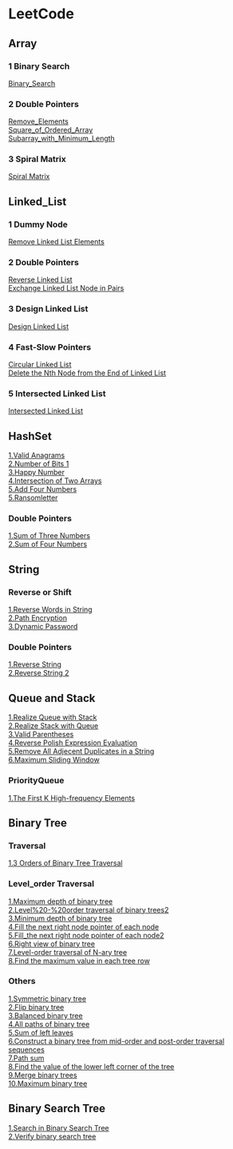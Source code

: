 # LeetCode
## Array
### 1 Binary Search
[Binary_Search](https://github.com/AlvisWhy/LeetCode/blob/main/src/704_Binary_Search.java)<br>
### 2 Double Pointers
[Remove_Elements](https://github.com/AlvisWhy/LeetCode/blob/main/src/27_Remove_Elements.java)<br>
[Square_of_Ordered_Array](https://github.com/AlvisWhy/LeetCode/blob/main/src/977_Square_of_Ordered_Array.java)<br>
[Subarray_with_Minimum_Length](https://github.com/AlvisWhy/LeetCode/blob/main/src/209_Subarray_with_Minimum_Length.java)<br>
### 3 Spiral Matrix
[Spiral Matrix](https://github.com/AlvisWhy/LeetCode/blob/main/src/59_Spiral_Matrix_II.java)<br>
## Linked_List
### 1 Dummy Node
[Remove Linked List Elements](https://github.com/AlvisWhy/LeetCode/blob/main/src/203_Remove_Linked_List_Elements.java)<br>
### 2 Double Pointers
[Reverse Linked List](https://github.com/AlvisWhy/LeetCode/blob/main/src/206_Reverse_LinkedList.java)<br>
[Exchange Linked List Node in Pairs](https://github.com/AlvisWhy/LeetCode/blob/main/src/24_Exchange_Linked_List_Node_in_Pairs.java)<br>
### 3 Design Linked List
[Design Linked List](https://github.com/AlvisWhy/LeetCode/blob/main/src/707_Design_Linked_List.java)<br>
### 4  Fast-Slow Pointers
[Circular Linked List](https://github.com/AlvisWhy/LeetCode/blob/main/src/142_Circular_Linked_List.java)<br>
[Delete the Nth Node from the End of Linked List](https://github.com/AlvisWhy/LeetCode/blob/main/src/19_Delete_the_Nth_Node_from_the_End_of_Linked%20_List.java)<br>
### 5  Intersected Linked List
[Intersected Linked List](https://github.com/AlvisWhy/LeetCode/blob/main/src/160_Intersected_Linked_List.java)<br>
## HashSet
[1.Valid Anagrams](https://github.com/AlvisWhy/LeetCode/blob/main/src/242_Valid_Anagrams.java)<br>
[2.Number of Bits 1](https://github.com/AlvisWhy/LeetCode/blob/main/src/191_Number_of_Bits_1.java)<br>
[3.Happy Number](https://github.com/AlvisWhy/LeetCode/blob/main/src/202_Happy_Number.java)<br>
[4.Intersection of Two Arrays](https://github.com/AlvisWhy/LeetCode/blob/main/src/349_Intersection_of_Two_Arrays.java)<br>
[5.Add Four Numbers](https://github.com/AlvisWhy/LeetCode/blob/main/src/454_Add_Four_Numbers.java)<br>
[5.Ransomletter](https://github.com/AlvisWhy/LeetCode/blob/main/src/383_Ransom%20letter.java)<br>
### Double Pointers
[1.Sum of Three Numbers](https://github.com/AlvisWhy/LeetCode/blob/main/src/15_Sum_of_Three_Numbers.java)<br>
[2.Sum of Four Numbers](https://github.com/AlvisWhy/LeetCode/blob/main/src/15_Sum_of_Four_Numbers.java)<br>
## String
### Reverse or Shift
[1.Reverse Words in String](https://github.com/AlvisWhy/LeetCode/blob/main/src/151_Reverse_Words_in_String.java)<br>
[2.Path Encryption](https://github.com/AlvisWhy/LeetCode/blob/main/src/LCR_122_Path_Encryption.java)<br>
[3.Dynamic Password](https://github.com/AlvisWhy/LeetCode/blob/main/src/LCR_182_Dynamic_Password.java)<br>
### Double Pointers
[1.Reverse String](https://github.com/AlvisWhy/LeetCode/blob/main/src/344_Reverse_String.java)<br>
[2.Reverse String 2](https://github.com/AlvisWhy/LeetCode/blob/main/src/344_Reverse_String_2.java)<br>
## Queue and Stack
[1.Realize Queue with Stack](https://github.com/AlvisWhy/LeetCode/blob/main/src/232_Realize_Queue_with_Stack.java)<br>
[2.Realize Stack with Queue](https://github.com/AlvisWhy/LeetCode/blob/main/src/255_Realize_Stack_with_Queue.java)<br>
[3.Valid Parentheses](https://github.com/AlvisWhy/LeetCode/blob/main/src/20_Valid_Parentheses.java)<br>
[4.Reverse Polish Expression Evaluation](https://github.com/AlvisWhy/LeetCode/blob/main/src/150_Reverse_Polish_Expression_Evaluation.java)<br>
[5.Remove All Adjecent Duplicates in a String](https://github.com/AlvisWhy/LeetCode/blob/main/src/1047_Remove_All_Adjecent_Duplicates_in_a_String.java)<br>
[6.Maximum Sliding Window](https://github.com/AlvisWhy/LeetCode/blob/main/src/239_Maximum_Sliding_Window.java)<br>
### PriorityQueue
[1.The First K High-frequency Elements](https://github.com/AlvisWhy/LeetCode/blob/main/src/347_The_First_K_High-frequency_Elements.java)<br>
## Binary Tree
### Traversal
[1.3 Orders of Binary Tree Traversal](https://github.com/AlvisWhy/LeetCode/blob/main/src/94_145_144_3Orders_of_Binary_Tree_Traversal.java)<br>
### Level_order Traversal
[1.Maximum depth of binary tree](https://github.com/AlvisWhy/LeetCode/blob/main/src/104_Maximum_depth_of_binary_tree.java)<br>
[2.Level%20-%20order traversal of binary trees2](https://github.com/AlvisWhy/LeetCode/blob/main/src/107_Level%20-%20order_traversal_of_binary_trees2.java)<br>
[3.Minimum depth of binary tree](https://github.com/AlvisWhy/LeetCode/blob/main/src/111_Minimum_depth_of_binary_tree.java)<br>
[4.Fill the next right node pointer of each node](https://github.com/AlvisWhy/LeetCode/blob/main/src/116_Fill_the_next_right_node_pointer_of_each_node.java)<br>
[5.Fill_the next right node pointer of each node2](https://github.com/AlvisWhy/LeetCode/blob/main/src/117_Fill_the_next_right_node_pointer_of_each_node2.java)<br>
[6.Right view of binary tree](https://github.com/AlvisWhy/LeetCode/blob/main/src/19_Right_view_of_binary_tree.java)<br>
[7.Level-order traversal of N-ary tree](https://github.com/AlvisWhy/LeetCode/blob/main/src/429_Level-order_traversal_of_N-ary_tree.java)<br>
[8.Find the maximum value in each tree row](https://github.com/AlvisWhy/LeetCode/blob/main/src/515_Find_the_maximum_value_in_each_tree_row.java)<br>
### Others
[1.Symmetric binary tree](https://github.com/AlvisWhy/LeetCode/blob/main/src/101_Symmetric_binary_tree.java)<br>
[2.Flip binary tree](https://github.com/AlvisWhy/LeetCode/blob/main/src/226_Flip_binary_tree.java)<br>
[3.Balanced binary tree](https://github.com/AlvisWhy/LeetCode/blob/main/src/110_Balanced_binary_tree.java)<br>
[4.All paths of binary tree](https://github.com/AlvisWhy/LeetCode/blob/main/src/257_All_paths_of_binary_trees.java)<br>
[5.Sum of left leaves](https://github.com/AlvisWhy/LeetCode/blob/main/src/404_Sum_of_left_leaves.java)<br>
[6.Construct a binary tree from mid-order and post-order traversal sequences](https://github.com/AlvisWhy/LeetCode/blob/main/src/106_Construct_a_binary_tree_from_mid-order_and_post-order_traversal_sequences.java)<br>
[7.Path sum](https://github.com/AlvisWhy/LeetCode/blob/main/src/112_Path_sum.java)<br>
[8.Find the value of the lower left corner of the tree](https://github.com/AlvisWhy/LeetCode/blob/main/src/513_Find_the_value_of_the_lower_left_corner_of_the_tree.java)<br>
[9.Merge binary trees](https://github.com/AlvisWhy/LeetCode/blob/main/src/617_Merge_binary_trees.java)<br>
[10.Maximum binary tree](https://github.com/AlvisWhy/LeetCode/blob/main/src/654_Maximum_binary_tree.java)<br>
## Binary Search Tree
[1.Search in Binary Search Tree](https://github.com/AlvisWhy/LeetCode/blob/main/src/700_Search_in_Binary_Search_Tree.java)<br>
[2.Verify binary search tree](https://github.com/AlvisWhy/LeetCode/blob/main/src/98_Verify_binary_search_tree.java)<br>





